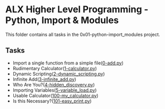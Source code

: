 # ALX Higher Level Programming - Python, Import & Modules

This folder contains all tasks in the 0x01-python-import_modules project.

## Tasks

- Import a single function from a simple file([0-add.py](./0-add.py))
- Rudimentary Calculator([1-calculator.py](./1-calculator.py))
- Dynamic Scripting([2-dynamic_scripting.py](./2-dynamic_scripting.py))
- Infinite Add([3-infinite_add.py](./3-infinite_add.py))
- Who Are You?([4-hidden_discovery.py](./4-hidden_discovery.py))
- Importing Variables([5-variable_load.py](./5-variable_load.py))
- Usable Calculator([100-my_calculator.py](./100-my_calculator.py))
- Is this Necessary?([101-easy_print.py](./101-easy_print.py))
